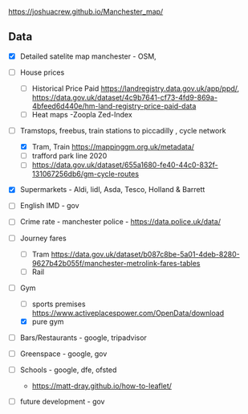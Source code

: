 https://joshuacrew.github.io/Manchester_map/

## Data

- [X] Detailed satelite map manchester - OSM, 

- [ ] House prices 
	- [ ]  Historical Price Paid https://landregistry.data.gov.uk/app/ppd/, https://data.gov.uk/dataset/4c9b7641-cf73-4fd9-869a-4bfeed6d440e/hm-land-registry-price-paid-data
	- [ ]  Heat maps -Zoopla Zed-Index
- [ ] Tramstops, freebus, train stations to piccadilly , cycle network 
	- [X]  Tram, Train https://mappinggm.org.uk/metadata/ 
	- [ ]  trafford park line 2020 
	- [ ]  https://data.gov.uk/dataset/655a1680-fe40-44c0-832f-131067256db6/gm-cycle-routes
- [X] Supermarkets - Aldi, lidl, Asda, Tesco, Holland & Barrett
- [ ] English IMD - gov
- [ ] Crime rate - manchester police - https://data.police.uk/data/
- [ ] Journey fares 
	- [ ]  Tram https://data.gov.uk/dataset/b087c8be-5a01-4deb-8280-9627b42b055f/manchester-metrolink-fares-tables
	- [ ]  Rail
- [ ] Gym 
	- [ ]  sports premises https://www.activeplacespower.com/OpenData/download
	- [X] pure gym
- [ ] Bars/Restaurants - google, tripadvisor
- [ ] Greenspace - google, gov 
- [ ] Schools - google, dfe, ofsted
	- https://matt-dray.github.io/how-to-leaflet/
- [ ] future development - gov 
